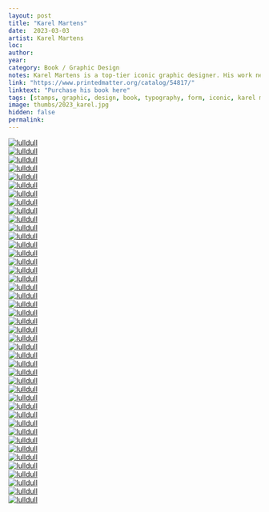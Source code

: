 ```yaml
---
layout: post
title: "Karel Martens"
date:  2023-03-03
artist: Karel Martens
loc: 
author: 
year: 
category: Book / Graphic Design
notes: Karel Martens is a top-tier iconic graphic designer. His work never seems to age.
link: "https://www.printedmatter.org/catalog/54817/"
linktext: "Purchase his book here"
tags: [stamps, graphic, design, book, typography, form, iconic, karel martens]
image: thumbs/2023_karel.jpg
hidden: false
permalink:
---
```




<div class="post_image">
	<a href="{{ site.baseurl }}/images/posts/2023_karel/000.jpg" target="_blank">
	<img src="{{ site.baseurl }}/images/posts/2023_karel/000.jpg" alt="lulldull"></a>
</div>

<div class="post_image">
	<a href="{{ site.baseurl }}/images/posts/2023_karel/001.jpg" target="_blank">
	<img src="{{ site.baseurl }}/images/posts/2023_karel/001.jpg" alt="lulldull"></a>
</div>

<div class="post_image">
	<a href="{{ site.baseurl }}/images/posts/2023_karel/002.jpg" target="_blank">
	<img src="{{ site.baseurl }}/images/posts/2023_karel/002.jpg" alt="lulldull"></a>
</div>

<div class="post_image">
	<a href="{{ site.baseurl }}/images/posts/2023_karel/003.jpg" target="_blank">
	<img src="{{ site.baseurl }}/images/posts/2023_karel/003.jpg" alt="lulldull"></a>
</div>

<div class="post_image">
	<a href="{{ site.baseurl }}/images/posts/2023_karel/004.jpg" target="_blank">
	<img src="{{ site.baseurl }}/images/posts/2023_karel/004.jpg" alt="lulldull"></a>
</div>

<div class="post_image">
	<a href="{{ site.baseurl }}/images/posts/2023_karel/005.jpg" target="_blank">
	<img src="{{ site.baseurl }}/images/posts/2023_karel/005.jpg" alt="lulldull"></a>
</div>

<div class="post_image">
	<a href="{{ site.baseurl }}/images/posts/2023_karel/006.jpg" target="_blank">
	<img src="{{ site.baseurl }}/images/posts/2023_karel/006.jpg" alt="lulldull"></a>
</div>

<div class="post_image">
	<a href="{{ site.baseurl }}/images/posts/2023_karel/007.jpg" target="_blank">
	<img src="{{ site.baseurl }}/images/posts/2023_karel/007.jpg" alt="lulldull"></a>
</div>


<div class="post_image">
	<a href="{{ site.baseurl }}/images/posts/2023_karel/008.jpg" target="_blank">
	<img src="{{ site.baseurl }}/images/posts/2023_karel/008.jpg" alt="lulldull"></a>
</div>

<div class="post_image">
	<a href="{{ site.baseurl }}/images/posts/2023_karel/009.jpg" target="_blank">
	<img src="{{ site.baseurl }}/images/posts/2023_karel/009.jpg" alt="lulldull"></a>
</div>

<div class="post_image">
	<a href="{{ site.baseurl }}/images/posts/2023_karel/010.jpg" target="_blank">
	<img src="{{ site.baseurl }}/images/posts/2023_karel/010.jpg" alt="lulldull"></a>
</div>


<div class="post_image">
	<a href="{{ site.baseurl }}/images/posts/2023_karel/011.jpg" target="_blank">
	<img src="{{ site.baseurl }}/images/posts/2023_karel/011.jpg" alt="lulldull"></a>
</div>


<div class="post_image">
	<a href="{{ site.baseurl }}/images/posts/2023_karel/012.jpg" target="_blank">
	<img src="{{ site.baseurl }}/images/posts/2023_karel/012.jpg" alt="lulldull"></a>
</div>


<div class="post_image">
	<a href="{{ site.baseurl }}/images/posts/2023_karel/013.jpg" target="_blank">
	<img src="{{ site.baseurl }}/images/posts/2023_karel/013.jpg" alt="lulldull"></a>
</div>


<div class="post_image">
	<a href="{{ site.baseurl }}/images/posts/2023_karel/014.jpg" target="_blank">
	<img src="{{ site.baseurl }}/images/posts/2023_karel/014.jpg" alt="lulldull"></a>
</div>


<div class="post_image">
	<a href="{{ site.baseurl }}/images/posts/2023_karel/015.jpg" target="_blank">
	<img src="{{ site.baseurl }}/images/posts/2023_karel/015.jpg" alt="lulldull"></a>
</div>

<div class="post_image">
	<a href="{{ site.baseurl }}/images/posts/2023_karel/016.jpg" target="_blank">
	<img src="{{ site.baseurl }}/images/posts/2023_karel/016.jpg" alt="lulldull"></a>
</div>

<div class="post_image">
	<a href="{{ site.baseurl }}/images/posts/2023_karel/017.jpg" target="_blank">
	<img src="{{ site.baseurl }}/images/posts/2023_karel/017.jpg" alt="lulldull"></a>
</div>

<div class="post_image">
	<a href="{{ site.baseurl }}/images/posts/2023_karel/018.jpg" target="_blank">
	<img src="{{ site.baseurl }}/images/posts/2023_karel/018.jpg" alt="lulldull"></a>
</div>

<div class="post_image">
	<a href="{{ site.baseurl }}/images/posts/2023_karel/019.jpg" target="_blank">
	<img src="{{ site.baseurl }}/images/posts/2023_karel/019.jpg" alt="lulldull"></a>
</div>

<div class="post_image">
	<a href="{{ site.baseurl }}/images/posts/2023_karel/020.jpg" target="_blank">
	<img src="{{ site.baseurl }}/images/posts/2023_karel/020.jpg" alt="lulldull"></a>
</div>

<div class="post_image">
	<a href="{{ site.baseurl }}/images/posts/2023_karel/021.jpg" target="_blank">
	<img src="{{ site.baseurl }}/images/posts/2023_karel/021.jpg" alt="lulldull"></a>
</div>

<div class="post_image">
	<a href="{{ site.baseurl }}/images/posts/2023_karel/022.jpg" target="_blank">
	<img src="{{ site.baseurl }}/images/posts/2023_karel/022.jpg" alt="lulldull"></a>
</div>

<div class="post_image">
	<a href="{{ site.baseurl }}/images/posts/2023_karel/023.jpg" target="_blank">
	<img src="{{ site.baseurl }}/images/posts/2023_karel/023.jpg" alt="lulldull"></a>
</div>

<div class="post_image">
	<a href="{{ site.baseurl }}/images/posts/2023_karel/024.jpg" target="_blank">
	<img src="{{ site.baseurl }}/images/posts/2023_karel/024.jpg" alt="lulldull"></a>
</div>

<div class="post_image">
	<a href="{{ site.baseurl }}/images/posts/2023_karel/025.jpg" target="_blank">
	<img src="{{ site.baseurl }}/images/posts/2023_karel/025.jpg" alt="lulldull"></a>
</div>

<div class="post_image">
	<a href="{{ site.baseurl }}/images/posts/2023_karel/026.jpg" target="_blank">
	<img src="{{ site.baseurl }}/images/posts/2023_karel/026.jpg" alt="lulldull"></a>
</div>

<div class="post_image">
	<a href="{{ site.baseurl }}/images/posts/2023_karel/027.jpg" target="_blank">
	<img src="{{ site.baseurl }}/images/posts/2023_karel/027.jpg" alt="lulldull"></a>
</div>

<div class="post_image">
	<a href="{{ site.baseurl }}/images/posts/2023_karel/028.jpg" target="_blank">
	<img src="{{ site.baseurl }}/images/posts/2023_karel/028.jpg" alt="lulldull"></a>
</div>

<div class="post_image">
	<a href="{{ site.baseurl }}/images/posts/2023_karel/029.jpg" target="_blank">
	<img src="{{ site.baseurl }}/images/posts/2023_karel/029.jpg" alt="lulldull"></a>
</div>

<div class="post_image">
	<a href="{{ site.baseurl }}/images/posts/2023_karel/030.jpg" target="_blank">
	<img src="{{ site.baseurl }}/images/posts/2023_karel/030.jpg" alt="lulldull"></a>
</div>

<div class="post_image">
	<a href="{{ site.baseurl }}/images/posts/2023_karel/031.jpg" target="_blank">
	<img src="{{ site.baseurl }}/images/posts/2023_karel/031.jpg" alt="lulldull"></a>
</div>

<div class="post_image">
	<a href="{{ site.baseurl }}/images/posts/2023_karel/032.jpg" target="_blank">
	<img src="{{ site.baseurl }}/images/posts/2023_karel/032.jpg" alt="lulldull"></a>
</div>

<div class="post_image">
	<a href="{{ site.baseurl }}/images/posts/2023_karel/033.jpg" target="_blank">
	<img src="{{ site.baseurl }}/images/posts/2023_karel/033.jpg" alt="lulldull"></a>
</div>

<div class="post_image">
	<a href="{{ site.baseurl }}/images/posts/2023_karel/034.jpg" target="_blank">
	<img src="{{ site.baseurl }}/images/posts/2023_karel/034.jpg" alt="lulldull"></a>
</div>

<div class="post_image">
	<a href="{{ site.baseurl }}/images/posts/2023_karel/035.jpg" target="_blank">
	<img src="{{ site.baseurl }}/images/posts/2023_karel/035.jpg" alt="lulldull"></a>
</div>

<div class="post_image">
	<a href="{{ site.baseurl }}/images/posts/2023_karel/036.jpg" target="_blank">
	<img src="{{ site.baseurl }}/images/posts/2023_karel/036.jpg" alt="lulldull"></a>
</div>

<div class="post_image">
	<a href="{{ site.baseurl }}/images/posts/2023_karel/037.jpg" target="_blank">
	<img src="{{ site.baseurl }}/images/posts/2023_karel/037.jpg" alt="lulldull"></a>
</div>

<div class="post_image">
	<a href="{{ site.baseurl }}/images/posts/2023_karel/038.jpg" target="_blank">
	<img src="{{ site.baseurl }}/images/posts/2023_karel/038.jpg" alt="lulldull"></a>
</div>

<div class="post_image">
	<a href="{{ site.baseurl }}/images/posts/2023_karel/039.jpg" target="_blank">
	<img src="{{ site.baseurl }}/images/posts/2023_karel/039.jpg" alt="lulldull"></a>
</div>

<div class="post_image">
	<a href="{{ site.baseurl }}/images/posts/2023_karel/040.jpg" target="_blank">
	<img src="{{ site.baseurl }}/images/posts/2023_karel/040.jpg" alt="lulldull"></a>
</div>

<div class="post_image">
	<a href="{{ site.baseurl }}/images/posts/2023_karel/041.jpg" target="_blank">
	<img src="{{ site.baseurl }}/images/posts/2023_karel/041.jpg" alt="lulldull"></a>
</div>

<div class="post_image">
	<a href="{{ site.baseurl }}/images/posts/2023_karel/042.jpg" target="_blank">
	<img src="{{ site.baseurl }}/images/posts/2023_karel/042.jpg" alt="lulldull"></a>
</div>
